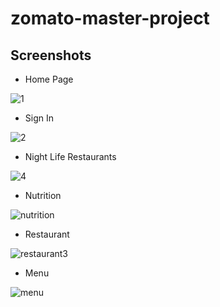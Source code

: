 # zomato-master-project

## Screenshots

- Home Page

![1](https://user-images.githubusercontent.com/66116440/226098199-73cd1ec8-850f-432c-a584-44aa1749dd0e.png)

- Sign In

![2](https://user-images.githubusercontent.com/66116440/226098687-f4adad30-29f9-421f-b1d3-e56154f31e34.png)

- Night Life Restaurants

![4](https://user-images.githubusercontent.com/66116440/226098749-a67d1643-813f-43f8-a07d-9609c9f79842.png)

- Nutrition

![nutrition](https://user-images.githubusercontent.com/66116440/226100173-66d618f4-4a77-4c1e-af2a-0cb218e2cf05.png)

- Restaurant

![restaurant3](https://user-images.githubusercontent.com/66116440/226100152-9a511482-dc2a-42bb-8897-5294f6324727.png)

- Menu

![menu](https://user-images.githubusercontent.com/66116440/226100192-b69899dc-1453-425b-9c80-b74bfbf22fbf.png)
